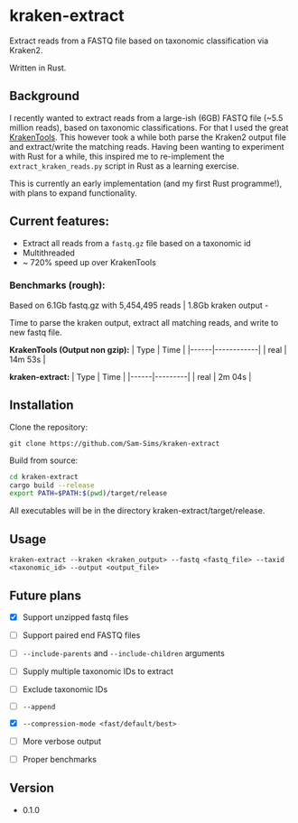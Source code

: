 # kraken-extract

Extract reads from a FASTQ file based on taxonomic classification via Kraken2.

Written in Rust.

## Background

I recently wanted to extract reads from a large-ish (6GB) FASTQ file (~5.5 million reads), based on taxonomic classifications. For that I used the great [KrakenTools](https://github.com/jenniferlu717/KrakenTools). This however took a while both parse the Kraken2 output file and extract/write the matching reads. Having been wanting to experiment with Rust for a while, this inspired me to re-implement the `extract_kraken_reads.py` script in Rust as a learning exercise.

This is currently an early implementation (and my first Rust programme!), with plans to expand functionality.

## Current features:

- Extract all reads from a `fastq.gz` file based on a taxonomic id
- Multithreaded
- ~ 720% speed up over KrakenTools 

### Benchmarks (rough):

Based on 6.1Gb fastq.gz with 5,454,495 reads | 1.8Gb kraken output - 

Time to parse the kraken output, extract all matching reads, and write to new fastq file.

**KrakenTools (Output non gzip):**
| Type | Time       |
|------|------------|
| real | 14m 53s |

**kraken-extract:**
| Type | Time    |
|------|---------|
| real | 2m 04s |

## Installation

Clone the repository:
```
git clone https://github.com/Sam-Sims/kraken-extract
```

Build from source:
```bash
cd kraken-extract
cargo build --release
export PATH=$PATH:$(pwd)/target/release
```

All executables will be in the directory kraken-extract/target/release.

## Usage

```
kraken-extract --kraken <kraken_output> --fastq <fastq_file> --taxid <taxonomic_id> --output <output_file>
```

## Future plans
- [x] Support unzipped fastq files
- [ ] Support paired end FASTQ files
- [ ] `--include-parents` and `--include-children` arguments
- [ ] Supply multiple taxonomic IDs to extract
- [ ] Exclude taxonomic IDs
- [ ] `--append`
- [x] `--compression-mode <fast/default/best>`
- [ ] More verbose output
- [ ] Proper benchmarks


## Version
- 0.1.0
